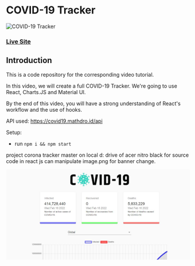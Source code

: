 # COVID-19 Tracker
![COVID-19 Tracker](https://i.ibb.co/X87BqVY/Screenshot-2020-04-13-at-10-14-58.png)

### [Live Site](https://covid19statswebsite.netlify.com/)

## Introduction
This is a code repository for the corresponding video tutorial. 

In this video, we will create a full COVID-19 Tracker. We're going to use React, Charts.JS and Material UI.

By the end of this video, you will have a strong understanding of React's workflow and the use of hooks.

API used: https://covid19.mathdro.id/api

Setup:
- run ```npm i && npm start```

project corona tracker master on local d: drive of acer nitro black for source code in react js can manipulate image.png for banner change.

![Test Imag 8](https://github.com/mosesnova/CaronaTracker/blob/master/Covid.JPG)
